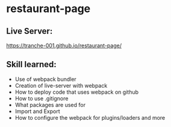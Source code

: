 # restaurant-page
## Live Server:
https://tranche-001.github.io/restaurant-page/

## Skill learned:
- Use of webpack bundler
- Creation of live-server with webpack
- How to deploy code that uses webpack on github
- How to use .gitignore
- What packages are used for
- Import and Export
- How to configure the webpack for plugins/loaders and more